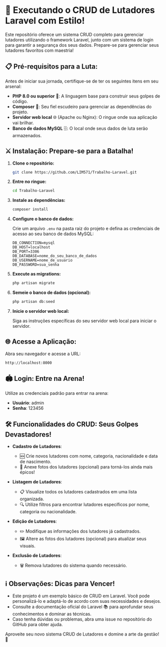 # 🥋 Executando o CRUD de Lutadores Laravel com Estilo!

Este repositório oferece um sistema CRUD completo para gerenciar lutadores utilizando o framework Laravel, junto com um sistema de login para garantir a segurança dos seus dados. Prepare-se para gerenciar seus lutadores favoritos com maestria!

## 📋 Pré-requisitos para a Luta:

Antes de iniciar sua jornada, certifique-se de ter os seguintes itens em seu arsenal:

- **PHP 8.0 ou superior** 🐘: A linguagem base para construir seus golpes de código.
- **Composer** 🎼: Seu fiel escudeiro para gerenciar as dependências do projeto.
- **Servidor web local** 🌐 (Apache ou Nginx): O ringue onde sua aplicação vai brilhar.
- **Banco de dados MySQL** 🗄️: O local onde seus dados de luta serão armazenados.

## ⚔️ Instalação: Prepare-se para a Batalha!

1. **Clone o repositório:**

    ```bash
    git clone https://github.com/LIM571/Trabalho-Laravel.git
    ```

2. **Entre no ringue:**

    ```bash
    cd Trabalho-Laravel
    ```

3. **Instale as dependências:**

    ```bash
    composer install
    ```

4. **Configure o banco de dados:**

    Crie um arquivo `.env` na pasta raiz do projeto e defina as credenciais de acesso ao seu banco de dados MySQL:

    ```env
    DB_CONNECTION=mysql
    DB_HOST=localhost
    DB_PORT=3306
    DB_DATABASE=nome_do_seu_banco_de_dados
    DB_USERNAME=nome_de_usuario
    DB_PASSWORD=sua_senha
    ```

5. **Execute as migrations:**

    ```bash
    php artisan migrate
    ```

6. **Semeie o banco de dados (opcional):**

    ```bash
    php artisan db:seed
    ```

7. **Inicie o servidor web local:**

    Siga as instruções específicas do seu servidor web local para iniciar o servidor.

## 🌐 Acesse a Aplicação:

Abra seu navegador e acesse a URL:

```url
http://localhost:8000
```

## 🏟️ **Login: Entre na Arena!**

Utilize as credenciais padrão para entrar na arena:

- **Usuário**: admin
- **Senha**: 123456

## 🛠️ **Funcionalidades do CRUD: Seus Golpes Devastadores!**

- **Cadastro de Lutadores**:

  - 🆕 Crie novos lutadores com nome, categoria, nacionalidade e data de nascimento.
  - 📸 Anexe fotos dos lutadores (opcional) para torná-los ainda mais épicos!

- **Listagem de Lutadores**:

  - 📋 Visualize todos os lutadores cadastrados em uma lista organizada.
  - 🔍 Utilize filtros para encontrar lutadores específicos por nome, categoria ou nacionalidade.

- **Edição de Lutadores**:

  - ✏️ Modifique as informações dos lutadores já cadastrados.
  - 🖼️ Altere as fotos dos lutadores (opcional) para atualizar seus visuais.

- **Exclusão de Lutadores**:

  - 🗑️ Remova lutadores do sistema quando necessário.

## ℹ️ **Observações: Dicas para Vencer!**

- Este projeto é um exemplo básico de CRUD em Laravel. Você pode personalizá-lo e adaptá-lo de acordo com suas necessidades e desejos.
- Consulte a documentação oficial do Laravel 📚 para aprofundar seus conhecimentos e dominar as técnicas.
- Caso tenha dúvidas ou problemas, abra uma issue no repositório do GitHub para obter ajuda.

Aproveite seu novo sistema CRUD de Lutadores e domine a arte da gestão! 🎉






